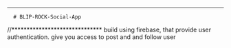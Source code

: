 ********************************
      # BLIP-ROCK-Social-App
//******************************
build using firebase, that provide user authentication.
give you access to post and and follow user
